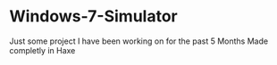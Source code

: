 # Windows-7-Simulator

Just some project I have been working on for the past 5 Months Made completly in Haxe
